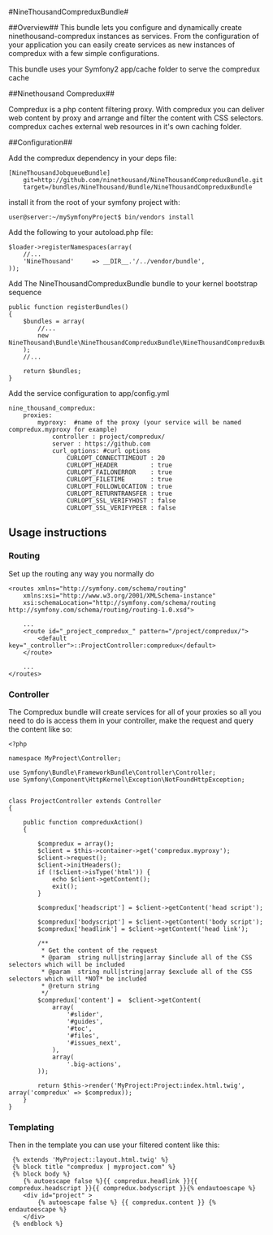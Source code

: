 #NineThousandCompreduxBundle#

##Overview##
This bundle lets you configure and dynamically create ninethousand-compredux instances as services. From the configuration of your application you can easily create services as new instances of compredux with a few simple configurations.

This bundle uses your Symfony2 app/cache folder to serve the compredux cache

##Ninethousand Compredux##

Compredux is a php content filtering proxy. With compredux you can deliver web content by proxy and arrange and filter the content with CSS selectors. compredux caches external web resources in it's own caching folder.

##Configuration##

Add the compredux dependency in your deps file:

    [NineThousandJobqueueBundle]
        git=http://github.com/ninethousand/NineThousandCompreduxBundle.git
        target=/bundles/NineThousand/Bundle/NineThousandCompreduxBundle
        
install it from the root of your symfony project with:

    user@server:~/mySymfonyProject$ bin/vendors install

Add the following to your autoload.php file:

    $loader->registerNamespaces(array(
        //...
        'NineThousand'     => __DIR__.'/../vendor/bundle',
    ));
    
Add The NineThousandCompreduxBundle bundle to your kernel bootstrap sequence

    public function registerBundles()
    {
        $bundles = array(
            //...
            new NineThousand\Bundle\NineThousandCompreduxBundle\NineThousandCompreduxBundle(),
        );
        //...

        return $bundles;
    }

Add the service configuration to app/config.yml

    nine_thousand_compredux: 
        proxies:
            myproxy:  #name of the proxy (your service will be named compredux.myproxy for example)
                controller : project/compredux/
                server : https://github.com 
                curl_options: #curl options
                    CURLOPT_CONNECTTIMEOUT : 20
                    CURLOPT_HEADER         : true
                    CURLOPT_FAILONERROR    : true
                    CURLOPT_FILETIME       : true
                    CURLOPT_FOLLOWLOCATION : true
                    CURLOPT_RETURNTRANSFER : true
                    CURLOPT_SSL_VERIFYHOST : false
                    CURLOPT_SSL_VERIFYPEER : false
                    
## Usage instructions ##

### Routing ###
Set up the routing any way you normally do
    <?xml version="1.0" encoding="UTF-8" ?>

    <routes xmlns="http://symfony.com/schema/routing"
        xmlns:xsi="http://www.w3.org/2001/XMLSchema-instance"
        xsi:schemaLocation="http://symfony.com/schema/routing http://symfony.com/schema/routing/routing-1.0.xsd">

        ...
        <route id="_project_compredux_" pattern="/project/compredux/">
            <default key="_controller">::ProjectController:compredux</default>
        </route>
        
        ...
    </routes>

### Controller ###
The Compredux bundle will create services for all of your proxies so all you need to do is access them in your controller, make the request and query the content like so:

    <?php

    namespace MyProject\Controller;

    use Symfony\Bundle\FrameworkBundle\Controller\Controller;
    use Symfony\Component\HttpKernel\Exception\NotFoundHttpException;


    class ProjectController extends Controller
    {
        
        public function compreduxAction()
        { 
            
            $compredux = array();
            $client = $this->container->get('compredux.myproxy');
            $client->request();
            $client->initHeaders();
            if (!$client->isType('html')) {
                echo $client->getContent();
                exit();
            }
            
            $compredux['headscript'] = $client->getContent('head script');
            
            $compredux['bodyscript'] = $client->getContent('body script');
            $compredux['headlink'] = $client->getContent('head link');
            
            /**
             * Get the content of the request
             * @param  string null|string|array $include all of the CSS selectors which will be included 
             * @param  string null|string|array $exclude all of the CSS selectors which will *NOT* be included 
             * @return string
             */
            $compredux['content'] =  $client->getContent(
                array(
                    '#slider',
                    '#guides',
                    '#toc', 
                    '#files', 
                    '#issues_next',
                ), 
                array(
                    '.big-actions',
            ));
            
            return $this->render('MyProject:Project:index.html.twig', array('compredux' => $compredux));
        }
    }

### Templating ###
Then in the template you can use your filtered content like this:

     {% extends 'MyProject::layout.html.twig' %}
     {% block title "compredux | myproject.com" %}
     {% block body %} 
        {% autoescape false %}{{ compredux.headlink }}{{ compredux.headscript }}{{ compredux.bodyscript }}{% endautoescape %}
        <div id="project" >
            {% autoescape false %} {{ compredux.content }} {% endautoescape %}
        </div>
     {% endblock %}

